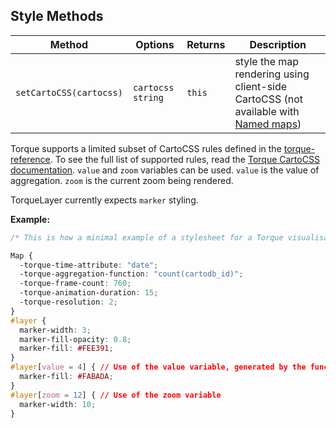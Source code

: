 ## Style Methods

Method | Options | Returns | Description
---|---|---|---|
`setCartoCSS(cartocss)` | `cartocss string` | `this` | style the map rendering using client-side CartoCSS (not available with [Named maps](https://carto.com/docs/carto-engine/maps-api/named-maps/))

Torque supports a limited subset of CartoCSS rules defined in the [torque-reference](https://github.com/cartodb/torque-reference). To see the full list of supported rules, read the [Torque CartoCSS documentation](https://carto.com/docs/carto-engine/cartocss/properties-for-torque/). `value` and `zoom` variables can be used. `value` is the value of aggregation. `zoom` is the current zoom being rendered.

TorqueLayer currently expects `marker` styling.

**Example:**
```css
/* This is how a minimal example of a stylesheet for a Torque visualisation would look like. */

Map {
  -torque-time-attribute: "date";
  -torque-aggregation-function: "count(cartodb_id)";
  -torque-frame-count: 760;
  -torque-animation-duration: 15;
  -torque-resolution: 2;
}
#layer {
  marker-width: 3;
  marker-fill-opacity: 0.8;
  marker-fill: #FEE391; 
}
#layer[value = 4] { // Use of the value variable, generated by the function specified in -torque-aggregation-function
  marker-fill: #FABADA; 
}
#layer[zoom = 12] { // Use of the zoom variable
  marker-width: 10;
}
```
